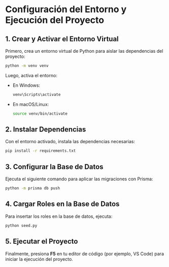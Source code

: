 # Configuración del Entorno y Ejecución del Proyecto

## 1. Crear y Activar el Entorno Virtual

Primero, crea un entorno virtual de Python para aislar las dependencias del proyecto:

```sh
python -m venv venv
```

Luego, activa el entorno:

- En Windows:
  ```sh
  venv\Scripts\activate
  ```
- En macOS/Linux:
  ```sh
  source venv/bin/activate
  ```

## 2. Instalar Dependencias

Con el entorno activado, instala las dependencias necesarias:

```sh
pip install -r requirements.txt
```

## 3. Configurar la Base de Datos

Ejecuta el siguiente comando para aplicar las migraciones con Prisma:

```sh
python -m prisma db push
```

## 4. Cargar Roles en la Base de Datos

Para insertar los roles en la base de datos, ejecuta:

```sh
python seed.py
```

## 5. Ejecutar el Proyecto

Finalmente, presiona **F5** en tu editor de código (por ejemplo, VS Code) para iniciar la ejecución del proyecto.